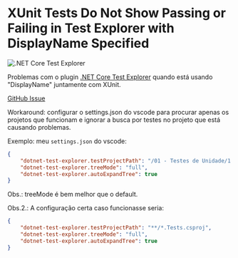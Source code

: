 # XUnit Tests Do Not Show Passing or Failing in Test Explorer with DisplayName Specified

![.NET Core Test Explorer](https://formulahendry.gallerycdn.vsassets.io/extensions/formulahendry/dotnet-test-explorer/0.7.5/1610981059850/Microsoft.VisualStudio.Services.Icons.Default)

Problemas com o plugin [.NET Core Test Explorer](https://marketplace.visualstudio.com/items?itemName=formulahendry.dotnet-test-explorer) quando está usando "DisplayName" juntamente com XUnit.

[GitHub Issue](https://github.com/formulahendry/vscode-dotnet-test-explorer/issues/56)

Workaround: configurar o settings.json do vscode para procurar apenas os projetos que funcionam e ignorar a busca por testes no projeto que está causando problemas.

Exemplo: meu ```settings.json``` do vscode:

```json
{
    "dotnet-test-explorer.testProjectPath": "/01 - Testes de Unidade/1.1 - Testes Basicos/Demo.Tests",
    "dotnet-test-explorer.treeMode": "full",
    "dotnet-test-explorer.autoExpandTree": true
}
```

Obs.: treeMode é bem melhor que o default.

Obs.2.: A configuração certa caso funcionasse seria:

```json
{
    "dotnet-test-explorer.testProjectPath": "**/*.Tests.csproj",
    "dotnet-test-explorer.treeMode": "full",
    "dotnet-test-explorer.autoExpandTree": true
}
```
